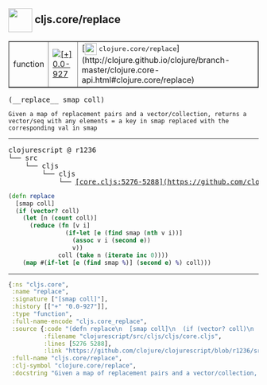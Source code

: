 ## <img width="48px" valign="middle" src="http://i.imgur.com/Hi20huC.png"> cljs.core/replace

 <table border="1">
<tr>
<td>function</td>
<td><a href="https://github.com/cljsinfo/api-refs/tree/0.0-927"><img valign="middle" alt="[+] 0.0-927" src="https://img.shields.io/badge/+-0.0--927-lightgrey.svg"></a> </td>
<td>
[<img height="24px" valign="middle" src="http://i.imgur.com/1GjPKvB.png"> <samp>clojure.core/replace</samp>](http://clojure.github.io/clojure/branch-master/clojure.core-api.html#clojure.core/replace)
</td>
</tr>
</table>

 <samp>
(__replace__ smap coll)<br>
</samp>

```
Given a map of replacement pairs and a vector/collection, returns a
vector/seq with any elements = a key in smap replaced with the
corresponding val in smap
```

---

 <pre>
clojurescript @ r1236
└── src
    └── cljs
        └── cljs
            └── <ins>[core.cljs:5276-5288](https://github.com/clojure/clojurescript/blob/r1236/src/cljs/cljs/core.cljs#L5276-L5288)</ins>
</pre>

```clj
(defn replace
  [smap coll]
  (if (vector? coll)
    (let [n (count coll)]
      (reduce (fn [v i]
                (if-let [e (find smap (nth v i))]
                  (assoc v i (second e))
                  v))
              coll (take n (iterate inc 0))))
    (map #(if-let [e (find smap %)] (second e) %) coll)))
```


---

```clj
{:ns "cljs.core",
 :name "replace",
 :signature ["[smap coll]"],
 :history [["+" "0.0-927"]],
 :type "function",
 :full-name-encode "cljs.core_replace",
 :source {:code "(defn replace\n  [smap coll]\n  (if (vector? coll)\n    (let [n (count coll)]\n      (reduce (fn [v i]\n                (if-let [e (find smap (nth v i))]\n                  (assoc v i (second e))\n                  v))\n              coll (take n (iterate inc 0))))\n    (map #(if-let [e (find smap %)] (second e) %) coll)))",
          :filename "clojurescript/src/cljs/cljs/core.cljs",
          :lines [5276 5288],
          :link "https://github.com/clojure/clojurescript/blob/r1236/src/cljs/cljs/core.cljs#L5276-L5288"},
 :full-name "cljs.core/replace",
 :clj-symbol "clojure.core/replace",
 :docstring "Given a map of replacement pairs and a vector/collection, returns a\nvector/seq with any elements = a key in smap replaced with the\ncorresponding val in smap"}

```
